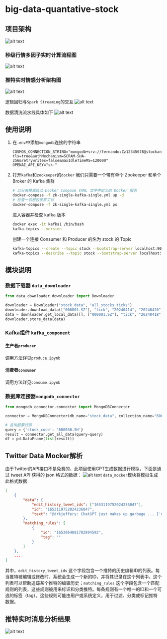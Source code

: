 # big-data-quantative-stock
## 项目架构
![alt text](imgs/stock_platform_components.png)

### 秒级行情多因子实时计算流程图
![alt text](imgs/stock_analysis_process.png)

### 推特实时情感分析架构图
![alt text](imgs/tick_architecture.png)

逻辑回归与`Spark Streaming`的交互
![alt text](imgs/lr_pipeline.png)

数据清洗流水线具体如下
![alt text](imgs/ml_pipeline.png)

## 使用说明
1. 在`.env`中添加`mongodb`连接的字符串
    ```
    COSMOS_CONNECTION_STRING="mongodb+srv://fernando:Zz12345678@stockanalysis.mongocluster.cosmos.azure.com/?tls=true&authMechanism=SCRAM-SHA-256&retrywrites=false&maxIdleTimeMS=120000"
    OPENAI_API_KEY="sk-"
    ```
2. 打开`kafka`和`zookeeper`的`docker`
我们只需要一个带有单个 Zookeeper 和单个 Broker 的 Kafka 集群
    ```bash
    # 以分离模式启动 Docker Compose YAML 文件中定义的 Docker 服务
    docker-compose -f zk-single-kafka-single.yml up -d
    # 检查一切是否正常工作
    docker-compose -f zk-single-kafka-single.yml ps
    ```

    进入容器并检查 kafka 版本
    ```bash
    docker exec -it kafka1 /bin/bash
    kafka-topics --version
    ```

    创建一个连接 Consumer 和 Producer 的名为 stock 的 Topic
    ```bash
    kafka-topics --create --topic stock --bootstrap-server localhost:9092
    kafka-topics --describe --topic stock --bootstrap-server localhost:9092
    ```

## 模块说明
### 数据下载器 `data_downloader`
```python
from data_downloader.downloader import Downloader

downloader = Downloader("stock_data", "all_stocks_ticks")
downloader.download_data(["000001.SZ"], "tick", "20240414", "20240420")
data = downloader.get_local_data([], ["000001.SZ"], "tick", "20240418", "20240420", -1, "none", True, "")
downloader.store_data(data)
```

### Kafka组件 `kafka_component`
#### 生产者`producer`
调用方法详见`produce.ipynb`

#### 消费者`consumer`
调用方法详见`consume.ipynb`

### 数据库连接器`mongodb_connector`
```python
from mongodb_connector.connector import MongoDBConnector

connector = MongoDBConnector(db_name="stock_data", collection_name="600036.SH")

# 查询股票行情
query = {'stock_code': '600036.SH'}
result = connector.get_all_data(query=query)
df = pd.DataFrame(list(result))
```

## Twitter Data Mocker解析
由于Twitter的API接口不是免费的，此项目使用GPT生成数据进行模拟，下面是通过 tweet API 获得的 json 格式的数据：
![alt text](imgs/tweet_structure.png)
`data_mocker`模块将模拟生成此格式数据
```json
[
    {
        "data": {
            "edit_history_tweet_ids": ["1653119752024236047"],
            "id": "1653119752024236047",
            "text": "@drkjeffery: ChatGPT just makes up garbage ... I'm slightly struggling to find a use for it ot ..."
        },
        "matching_rules": [
            {
                "id": "1653064881782894592",
                "tag": ""
            }
        ]
    },
    ...
]
```
其中，`edit_history_tweet_ids` 这个字段包含一个推特的历史编辑ID的列表。每当推特被编辑或修改时，系统会生成一个新的ID，并将其记录在这个列表中。这个列表可以帮助追踪某个推特的编辑历史；`matching_rules` 这个字段包含一个匹配规则的列表，这些规则被用来标识和分类推特。每条规则有一个唯一的ID和一个可选的标签（tag）。这些规则可能由用户或系统定义，用于过滤、分类或标记推特数据。

## 推特实时消息分析结果
![alt text](imgs/twitter_analysis.png)